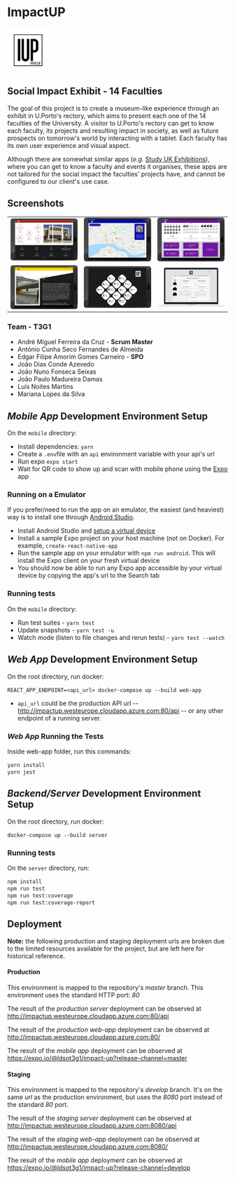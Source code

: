 # ImpactUP

<img src="./screenshots/logo.png" alt="app logo" height="100px"/>

## Social Impact Exhibit - 14 Faculties

The goal of this project is to create a museum-like experience through an exhibit in U.Porto's rectory, which aims to present each one of the 14 faculties of the University.
A visitor to U.Porto's rectory can get to know each faculty, its projects and resulting impact in society, as well as future prospects on tomorrow's world by interacting with a tablet. Each faculty has its own user experience and visual aspect.

Although there are somewhat similar apps (_e.g._ [Study UK Exhibitions](https://play.google.com/store/apps/details?id=uk.education.education_exhibitions&_ga=2.81994832.730515720.1538341544-1603621910.1538341544)), where you can get to know a faculty and events it organises, these apps are not tailored for the social impact the faculties' projects have, and cannot be configured to our client's use case.


## Screenshots

| | | |
|:-:|:-:|:-:|
| ![](./screenshots/feup.png) | ![](./screenshots/flup.png) | ![](./screenshots/ffup.png) |
| ![](./screenshots/fmup.png) | ![](./screenshots/menu.png) | ![](./screenshots/admin-site.png) |


### Team - T3G1
-   André Miguel Ferreira da Cruz - __Scrum Master__
-   António Cunha Seco Fernandes de Almeida
-   Edgar Filipe Amorim Gomes Carneiro - __SPO__
-   João Dias Conde Azevedo
-   João Nuno Fonseca Seixas
-   João Paulo Madureira Damas
-   Luís Noites Martins
-   Mariana Lopes da Silva

## _Mobile App_ Development Environment Setup

On the `mobile` directory:

- Install dependencies: `yarn`
- Create a `.env`file with an `api` environment variable with your api's url
- Run expo `expo start`
- Wait for QR code to show up and scan with mobile phone using the [Expo](https://expo.io) app

### Running on a Emulator

If you prefer/need to run the app on an emulator, the easiest (and heaviest) way is to install one through [Android Studio](https://developer.android.com/studio/run/emulator). 

- Install Android Studio and [setup a virtual device](https://docs.expo.io/versions/latest/workflow/android-studio-emulator.html)
- Install a sample Expo project on your host machine (not on Docker). For example, ```create-react-native-app```
- Run the sample app on your emulator with ```npm run android```. This will install the Expo client on your fresh virtual device
- You should now be able to run any Expo app accessible by your virtual device by copying the app's url to the Search tab

### Running tests
On the `mobile` directory:

- Run test suites - `yarn test`
- Update snapshots - `yarn test -u`
- Watch mode (listen to file changes and rerun tests) - `yarn test --watch`


## _Web App_ Development Environment Setup
On the root directory, run docker:
```
REACT_APP_ENDPOINT=<api_url> docker-compose up --build web-app
```
* ```api_url``` could be the production API url -- http://impactup.westeurope.cloudapp.azure.com:80/api -- or any other endpoint of a running server.

### _Web App_ Running the Tests
Inside web-app folder, run this commands:
```
yarn install
yarn jest
```

## _Backend/Server_ Development Environment Setup
On the root directory, run docker:
```
docker-compose up --build server
```

### Running tests
On the `server` directory, run:
```
npm install
npm run test
npm run test:coverage
npm run test:coverage-report
```


## Deployment

**Note:** the following production and staging deployment urls are broken due to the limited resources available for the project, but are left here for historical reference.

#### Production

This environment is mapped to the repository's _master_ branch.
This environment uses the standard HTTP port: *80*

The result of the *production server* deployment can be observed at http://impactup.westeurope.cloudapp.azure.com:80/api

The result of the *production web-app* deployment can be observed at http://impactup.westeurope.cloudapp.azure.com:80/

The result of the *mobile app* deployment can be observed at https://expo.io/@ldsot3g1/impact-up?release-channel=master

#### Staging
This environment is mapped to the repository's _develop_ branch.
It's on the same _url_ as the production environment, but uses the *8080* port instead of the standard *80* port.

The result of the *staging server* deployment can be observed at http://impactup.westeurope.cloudapp.azure.com:8080/api

The result of the *staging web-app* deployment can be observed at http://impactup.westeurope.cloudapp.azure.com:8080/

The result of the *mobile app* deployment can be observed at https://expo.io/@ldsot3g1/impact-up?release-channel=develop
